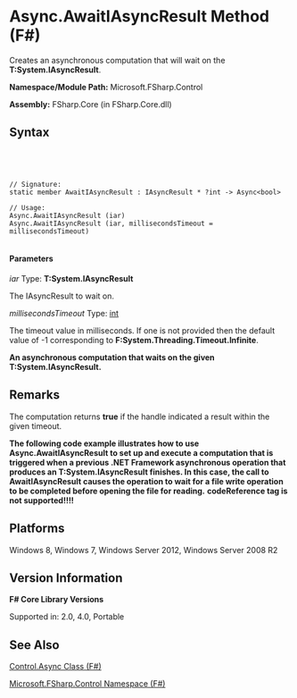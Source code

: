 # Async.AwaitIAsyncResult Method (F#)

Creates an asynchronous computation that will wait on the **T:System.IAsyncResult**.

**Namespace/Module Path:** Microsoft.FSharp.Control

**Assembly:** FSharp.Core (in FSharp.Core.dll)


## Syntax



```




// Signature:
static member AwaitIAsyncResult : IAsyncResult * ?int -> Async<bool>

// Usage:
Async.AwaitIAsyncResult (iar)
Async.AwaitIAsyncResult (iar, millisecondsTimeout = millisecondsTimeout)


```





#### Parameters
*iar*
Type: **T:System.IAsyncResult**


The IAsyncResult to wait on.


*millisecondsTimeout*
Type: [int](http://msdn.microsoft.com/en-us/library/025d5455-3622-4ea5-9573-3ecbd4ee1375)


The timeout value in milliseconds. If one is not provided then the default value of -1 corresponding to **F:System.Threading.Timeout.Infinite**.



**An asynchronous computation that waits on the given T:System.IAsyncResult.**
## Remarks
The computation returns **true** if the handle indicated a result within the given timeout.

**The following code example illustrates how to use Async.AwaitIAsyncResult to set up and execute a computation that is triggered when a previous .NET Framework asynchronous operation that produces an T:System.IAsyncResult finishes. In this case, the call to AwaitIAsyncResult causes the operation to wait for a file write operation to be completed before opening the file for reading.**
<b>codeReference tag is not supported!!!!</b>
## Platforms
Windows 8, Windows 7, Windows Server 2012, Windows Server 2008 R2


## Version Information
**F# Core Library Versions**

Supported in: 2.0, 4.0, Portable




## See Also
[Control.Async Class &#40;F&#35;&#41;](Control.Async-Class-%5BFSharp%5D.md)

[Microsoft.FSharp.Control Namespace &#40;F&#35;&#41;](Microsoft.FSharp.Control-Namespace-%5BFSharp%5D.md)

